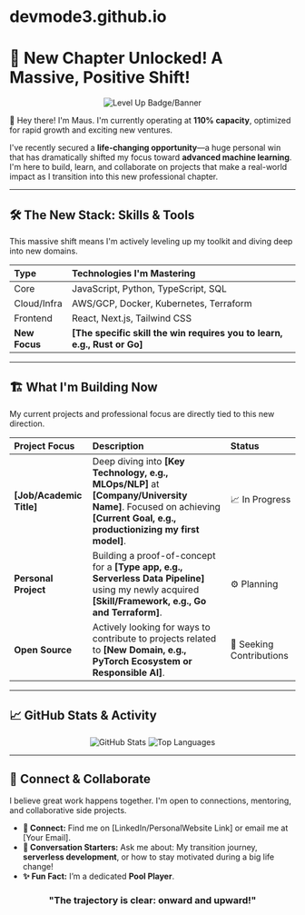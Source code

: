 # devmode3.github.io

# 🚀 New Chapter Unlocked! A Massive, Positive Shift!

<p align="center">
  <img src="https://placehold.co/400x100/10b981/ffffff?text=Level+Up+Complete" alt="Level Up Badge/Banner">
</p>

👋 Hey there! I'm Maus. I'm currently operating at **110% capacity**, optimized for rapid growth and exciting new ventures.

I've recently secured a **life-changing opportunity**—a huge personal win that has dramatically shifted my focus toward **advanced machine learning**. I'm here to build, learn, and collaborate on projects that make a real-world impact as I transition into this new professional chapter.

---

## 🛠️ The New Stack: Skills & Tools

This massive shift means I'm actively leveling up my toolkit and diving deep into new domains.

| Type | Technologies I'm Mastering |
| :--- | :--- |
| Core | JavaScript, Python, TypeScript, SQL |
| Cloud/Infra | AWS/GCP, Docker, Kubernetes, Terraform |
| Frontend | React, Next.js, Tailwind CSS |
| **New Focus** | **[The specific skill the win requires you to learn, e.g., Rust or Go]** |

---

## 🏗️ What I'm Building Now

My current projects and professional focus are directly tied to this new direction.

| Project Focus | Description | Status |
| :--- | :--- | :--- |
| **[Job/Academic Title]** | Deep diving into **[Key Technology, e.g., MLOps/NLP]** at **[Company/University Name]**. Focused on achieving **[Current Goal, e.g., productionizing my first model]**. | 📈 In Progress |
| **Personal Project** | Building a proof-of-concept for a **[Type app, e.g., Serverless Data Pipeline]** using my newly acquired **[Skill/Framework, e.g., Go and Terraform]**. | ⚙️ Planning |
| **Open Source** | Actively looking for ways to contribute to projects related to **[New Domain, e.g., PyTorch Ecosystem or Responsible AI]**. | 🌟 Seeking Contributions |

---

## 📈 GitHub Stats & Activity

<p align="center">
  <img src="https://github-readme-stats.vercel.app/api?username=DEVMODE3&show_icons=true&theme=vue&hide_border=true&count_private=true" alt="GitHub Stats"/>
  <img src="https://github-readme-stats.vercel.app/api/top-langs/?username=DEVMODE3&layout=compact&theme=vue&hide_border=true" alt="Top Languages"/>
</p>

---

## 🤝 Connect & Collaborate

I believe great work happens together. I'm open to connections, mentoring, and collaborative side projects.

* **📧 Connect:** Find me on [LinkedIn/PersonalWebsite Link] or email me at [Your Email].
* **💬 Conversation Starters:** Ask me about: My transition journey, **serverless development**, or how to stay motivated during a big life change!
* **✨ Fun Fact:** I’m a dedicated **Pool Player**.

<h3 align="center">"The trajectory is clear: onward and upward!"</h3>
